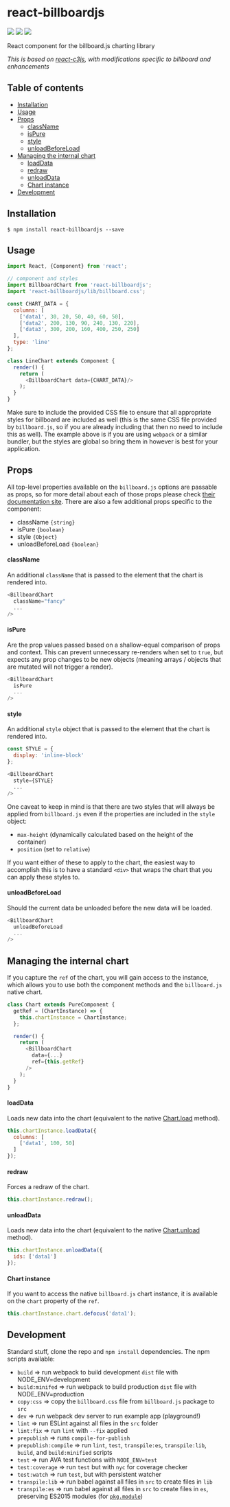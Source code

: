# react-billboardjs

<img src="https://img.shields.io/badge/build-passing-brightgreen.svg"/>
<img src="https://img.shields.io/badge/coverage-100%25-brightgreen.svg"/>
<img src="https://img.shields.io/badge/license-MIT-blue.svg"/>

React component for the billboard.js charting library

*This is based on [react-c3js](https://github.com/bcbcarl/react-c3js), with modifications specific to billboard and enhancements*

## Table of contents
* [Installation](#installation)
* [Usage](#usage)
* [Props](#props)
  * [className](#classname)
  * [isPure](#ispure)
  * [style](#style)
  * [unloadBeforeLoad](#unloadbeforeload)
* [Managing the internal chart](#managing-the-internal-chart)
  * [loadData](#loaddata)
  * [redraw](#redraw)
  * [unloadData](#unloaddata)
  * [Chart instance](#chart-instance)
* [Development](#development)

## Installation

```
$ npm install react-billboardjs --save
```

## Usage

```javascript
import React, {Component} from 'react';

// component and styles
import BillboardChart from 'react-billboardjs';
import 'react-billboardjs/lib/billboard.css';

const CHART_DATA = {
  columns: [
    ['data1', 30, 20, 50, 40, 60, 50],
    ['data2', 200, 130, 90, 240, 130, 220],
    ['data3', 300, 200, 160, 400, 250, 250]
  ],
  type: 'line'
};

class LineChart extends Component {
  render() {
    return (
      <BillboardChart data={CHART_DATA}/>
    );
  }
}
```

Make sure to include the provided CSS file to ensure that all appropriate styles for billboard are included as well (this is the same CSS file provided by `billboard.js`, so if you are already including that then no need to include this as well). The example above is if you are using `webpack` or a similar bundler, but the styles are global so bring them in however is best for your application.

## Props

All top-level properties available on the `billboard.js` options are passable as props, so for more detail about each of those props please check [their documentation site](https://naver.github.io/billboard.js/release/latest/doc/). There are also a few additional props specific to the component:
* className `{string}`
* isPure `{boolean}`
* style `{Object}`
* unloadBeforeLoad `{boolean}`

#### className

An additional `className` that is passed to the element that the chart is rendered into.

```javascript
<BillboardChart
  className="fancy"
  ...
/>
```

#### isPure

Are the prop values passed based on a shallow-equal comparison of props and context. This can prevent unnecessary re-renders when set to `true`, but expects any prop changes to be new objects (meaning arrays / objects that are mutated will not trigger a render).

```javascript
<BillboardChart
  isPure
  ...
/>
```

#### style

An additional `style` object that is passed to the element that the chart is rendered into.

```javascript
const STYLE = {
  display: 'inline-block'
};

<BillboardChart
  style={STYLE}
  ...
/>
```

One caveat to keep in mind is that there are two styles that will always be applied from `billboard.js` even if the properties are included in the `style` object:

* `max-height` (dynamically calculated based on the height of the container)
* `position` (set to `relative`)

If you want either of these to apply to the chart, the easiest way to accomplish this is to have a standard `<div>` that wraps the chart that you can apply these styles to.

#### unloadBeforeLoad

Should the current data be unloaded before the new data will be loaded.

```javascript
<BillboardChart
  unloadBeforeLoad
  ...
/>
```

## Managing the internal chart

If you capture the `ref` of the chart, you will gain access to the instance, which allows you to use both the component methods and the `billboard.js` native chart.

```javascript
class Chart extends PureComponent {
  getRef = (ChartInstance) => {
    this.chartInstance = ChartInstance;
  };

  render() {
    return (
      <BillboardChart
        data={...}
        ref={this.getRef}
      />
    );
  }
}
```

#### loadData

Loads new data into the chart (equivalent to the native [Chart.load](https://naver.github.io/billboard.js/release/latest/doc/Chart.html#load) method).

```javascript
this.chartInstance.loadData({
  columns: [
    ['data1', 100, 50]
  ]
});
```

#### redraw

Forces a redraw of the chart.

```javascript
this.chartInstance.redraw();
```

#### unloadData

Loads new data into the chart (equivalent to the native [Chart.unload](https://naver.github.io/billboard.js/release/latest/doc/Chart.html#unload) method).

```javascript
this.chartInstance.unloadData({
  ids: ['data1']
});
```

#### Chart instance

If you want to access the native `billboard.js` chart instance, it is available on the `chart` property of the `ref`.

```javascript
this.chartInstance.chart.defocus('data1');
```

## Development

Standard stuff, clone the repo and `npm install` dependencies. The npm scripts available:
* `build` => run webpack to build development `dist` file with NODE_ENV=development
* `build:minifed` => run webpack to build production `dist` file with NODE_ENV=production
* `copy:css` => copy the `billboard.css` file from `billboard.js` package to `src`
* `dev` => run webpack dev server to run example app (playground!)
* `lint` => run ESLint against all files in the `src` folder
* `lint:fix` => run `lint` with `--fix` applied
* `prepublish` => runs `compile-for-publish`
* `prepublish:compile` => run `lint`, `test`, `transpile:es`, `transpile:lib`, `build`, and `build:minified` scripts
* `test` => run AVA test functions with `NODE_ENV=test`
* `test:coverage` => run `test` but with `nyc` for coverage checker
* `test:watch` => run `test`, but with persistent watcher
* `transpile:lib` => run babel against all files in `src` to create files in `lib`
* `transpile:es` => run babel against all files in `src` to create files in `es`, preserving ES2015 modules (for [`pkg.module`](https://github.com/rollup/rollup/wiki/pkg.module))
